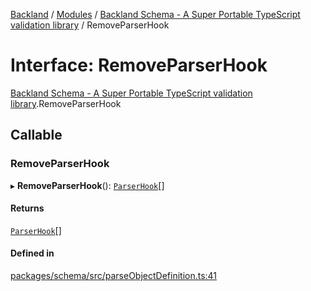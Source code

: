 [Backland](../README.md) / [Modules](../modules.md) / [Backland Schema - A Super Portable TypeScript validation library](../modules/Backland_Schema___A_Super_Portable_TypeScript_validation_library.md) / RemoveParserHook

# Interface: RemoveParserHook

[Backland Schema - A Super Portable TypeScript validation library](../modules/Backland_Schema___A_Super_Portable_TypeScript_validation_library.md).RemoveParserHook

## Callable

### RemoveParserHook

▸ **RemoveParserHook**(): [`ParserHook`](Backland_Schema___A_Super_Portable_TypeScript_validation_library.ParserHook.md)[]

#### Returns

[`ParserHook`](Backland_Schema___A_Super_Portable_TypeScript_validation_library.ParserHook.md)[]

#### Defined in

[packages/schema/src/parseObjectDefinition.ts:41](https://github.com/antoniopresto/darch/blob/c5cd1c8/packages/schema/src/parseObjectDefinition.ts#L41)
